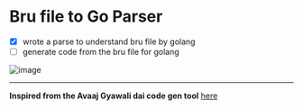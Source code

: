# Bru file to Go Parser

- [x] wrote a parse to understand bru file by golang
-  [ ] generate code from the bru file for golang

![image](https://github.com/mukezhz/bru-go/assets/43813670/e1082efd-888f-4fe4-89be-7294632f8d38)


---
**Inspired from the Avaaj Gyawali dai code gen tool** [here](https://www.linkedin.com/posts/aawaz_codegeneration-developertools-productivityhack-activity-7195537342747611136-fKxX?utm_source=share&utm_medium=member_desktop)
